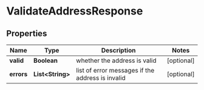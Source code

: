 

# ValidateAddressResponse


## Properties

| Name | Type | Description | Notes |
|------------ | ------------- | ------------- | -------------|
|**valid** | **Boolean** | whether the address is valid |  [optional] |
|**errors** | **List&lt;String&gt;** | list of error messages if the address is invalid |  [optional] |



